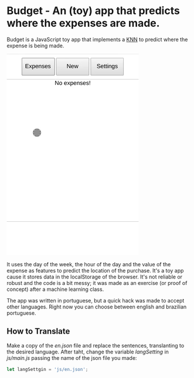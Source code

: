 # Budget - An (toy) app that predicts where the expenses are made.

Budget is a JavaScript toy app that implements a [KNN](https://en.wikipedia.org/wiki/K-nearest_neighbors_algorithm) to predict where the expense is being made. 

![](budget.gif)

It uses the day of the week, the hour of the day and the value of the expense as features to predict the location of the purchase. 
It's a toy app cause it stores data in the localStorage of the browser. It's not reliable or robust and the code is a bit messy; it was made as an exercise (or proof of concept) after a machine learning class.

The app was written in portuguese, but a quick hack was made to accept other languages. Right now you can choose between english and brazilian portuguese.

## How to Translate

Make a copy of the *en.json* file and replace the sentences, translanting to the desired language. After taht, change the variable *langSetting* in *js/main.js*  passing the name of the json file you made:

```javascript
let langSettgin = 'js/en.json';
```
